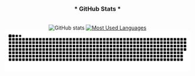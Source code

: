 <div style="text-align: center;" align="center">
  <h3>* GitHub Stats *</h3>
  <br>
  <img src="https://github-readme-stats-git-masterrstaa-rickstaa.vercel.app/api?username=Dgporte&hide_title=true&show_icons=true&include_all_commits=false&count_private=true&line_height=25&hide=issues&bg_color=rgb(0,0,0)&title_color=linear-gradient(to right, rgb(255,0,0), rgb(255,165,0), rgb(255,255,0), rgb(0,128,0), rgb(0,0,255), rgb(75,0,130), rgb(238,130,238))&text_color=rgb(255,255,255)&border_radius=3&border_color=linear-gradient(to right, rgb(255,0,0), rgb(255,165,0), rgb(255,255,0), rgb(0,128,0), rgb(0,0,255), rgb(75,0,130), rgb(238,130,238))&icon_color=linear-gradient(to right, rgb(255,0,0), rgb(255,165,0), rgb(255,255,0), rgb(0,128,0), rgb(0,0,255), rgb(75,0,130), rgb(238,130,238))&theme=jolly" alt="GitHub stats">

  <a href="https://github.com/Dgporte/github-readme-stats">
    <img src="https://github-readme-stats-git-masterrstaa-rickstaa.vercel.app/api/top-langs/?username=Dgporte&line_height=10&card_width=290&layout=compact&hide_title=false&count_private=true&langs_count=4&show_icons=true&title_color=linear-gradient(to right, rgb(255,0,0), rgb(255,165,0), rgb(255,255,0), rgb(0,128,0), rgb(0,0,255), rgb(75,0,130), rgb(238,130,238))&hide=html,css&bg_color=rgb(0,0,0)&text_color=rgb(139,139,139)&border_radius=3&border_color=linear-gradient(to right, rgb(255,0,0), rgb(255,165,0), rgb(255,255,0), rgb(0,128,0), rgb(0,0,255), rgb(75,0,130), rgb(238,130,238))&count_private=true" alt="Most Used Languages">
  </a>
</div>

<picture>
  <source media="(prefers-color-scheme: dark)" srcset="https://raw.githubusercontent.com/Dgporte/Dgporte/output/github-contribution-grid-snake-dark.svg">
  <source media="(prefers-color-scheme: light)" srcset="https://raw.githubusercontent.com/Dgporte/Dgporte/output/github-contribution-grid-snake.svg">
  <img alt="github contribution grid snake animation" src="https://raw.githubusercontent.com/Dgporte/Dgporte/output/github-contribution-grid-snake.svg">
</picture>
